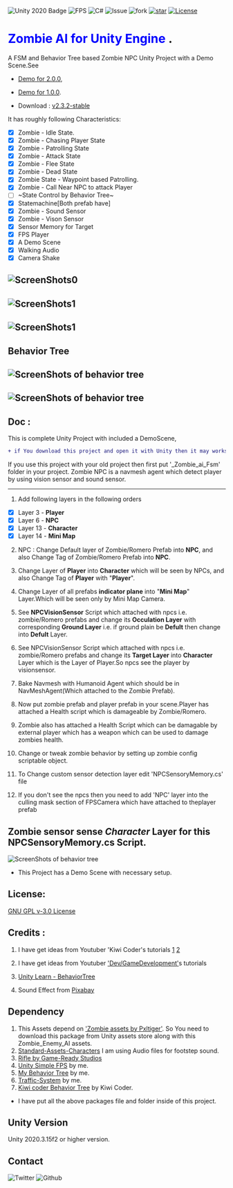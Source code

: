 ![Unity 2020 Badge](https://img.shields.io/badge/Unity-2020-blue)
![FPS](https://img.shields.io/badge/FPS-for%20Unity-blue)
![C#](https://img.shields.io/badge/C-%23-lightgrey)
![Issue](https://img.shields.io/github/issues/baponkar/zombie-ai)
![fork](https://img.shields.io/github/forks/baponkar/zombie-ai)
[![star](https://img.shields.io/github/stars/baponkar/zombie-ai)](https://github.com/baponkar/zombie-ai/stargazers)
[![License](https://img.shields.io/github/license/baponkar/zombie-ai)](https://github.com/baponkar/zombie-ai/blob/main/LICENSE.md)



# <span style="color:blue">Zombie AI for Unity Engine </span>.
A FSM and Behavior Tree based Zombie NPC Unity Project with a Demo Scene.See 

* [Demo for 2.0.0](https://www.youtube.com/watch?v=JxbXT3MU_9M), 

* [Demo for 1.0.0](https://www.youtube.com/watch?v=486w7NuyBWo).

* Download : [v2.3.2-stable](https://github.com/baponkar/zombie-ai/releases/tag/v2.3.2)

It has roughly following Characteristics:

- [x] Zombie - Idle State.
- [x] Zombie - Chasing Player  State
- [x] Zombie - Patrolling State
- [x] Zombie - Attack State
- [x] Zombie - Flee State
- [x] Zombie  - Dead State
- [x] Zombie State - Waypoint based Patrolling. 
- [x] Zombie - Call Near NPC to attack Player
- [ ] ~State Control by Behavior Tree~
- [x] Statemachine[Both prefab have]
- [x] Zombie - Sound Sensor
- [x] Zombie - Vison Sensor
- [x] Sensor Memory for Target
- [x] FPS Player
- [x] A Demo Scene
- [x] Walking Audio 
- [x] Camera Shake

## ![ScreenShots0](ScreenShots/screenshot_with_weapon.png)
## ![ScreenShots1](ScreenShots/Screenshot1.png)
## ![ScreenShots1](ScreenShots/screenshot_with_multiple_zombie.png)

## Behavior Tree
## ![ScreenShots of behavior tree](ScreenShots/behavior_tree.png)
## ![ScreenShots of behavior tree](ScreenShots/Zombie_behavior_tree.png)


## Doc :
This is complete Unity Project with included a DemoScene, 
```diff 
+ if You download this project and open it with Unity then it may works perfectly but sometimes may not works the way because of layers absence then you should add corresponding layers and set by the below instruction.
```
If you use this project with your old project then first put '_Zombie_ai_Fsm' folder in your project.
Zombie NPC is a navmesh agent which detect player by using vision sensor and sound sensor.

---
1. Add following layers in the following orders 

- [x] Layer 3 - **Player**
- [x] Layer 6 - **NPC**
- [x] Layer 13 - **Character**
- [x] Layer 14 - **Mini Map**

2. NPC  : Change Default layer of  Zombie/Romero Prefab into **NPC**, and also
 Change Tag  of  Zombie/Romero Prefab into **NPC**.

3. Change Layer of **Player** into **Character** which will be seen by NPCs, and also
Change Tag of **Player** with "**Player**".

4. Change Layer of all prefabs **indicator plane** into "**Mini Map**" Layer.Which will be seen only by Mini Map Camera.

5. See **NPCVisionSensor** Script which attached with npcs i.e. zombie/Romero prefabs and change its **Occulation Layer** with corresponding
**Ground Layer** i.e. if ground plain be **Defult** then change into **Defult** Layer.

6. See NPCVisionSensor Script which attached with npcs i.e. zombie/Romero prefabs and change its **Target Layer** into **Character** Layer which is the Layer of Player.So npcs see the player by visionsensor.


7. Bake Navmesh with Humanoid Agent which should be in NavMeshAgent(Which attached to the Zombie Prefab).

8. Now put zombie prefab and player prefab in your scene.Player has attached a Health script which is damageable by Zombie/Romero.

9. Zombie also has attached a Health Script which can be damagable by external player which has a weapon which can be used to damage zombies health.

10. Change or tweak zombie behavior by setting up zombie config scriptable object.

11. To Change custom sensor detection layer edit 'NPCSensoryMemory.cs' file

12. If you don't see the npcs then you need to add 'NPC' layer into the culling mask section of FPSCamera which have attached to theplayer prefab

## Zombie sensor sense *Character* Layer for this NPCSensoryMemory.cs Script.
![ScreenShots of behavior tree](ScreenShots/set_sensor_layer.png)

* This Project has a Demo Scene with necessary setup.
## License:
[GNU GPL v-3.0 License](LICENSE.md)

## Credits :
1. I have get ideas from  Youtuber 'Kiwi Coder's  tutorials
   [1](https://www.youtube.com/watch?v=znZXmmyBF-o&t=629s)
   [2](https://www.youtube.com/watch?v=1H9jrKyWKs0)

3. I have get ideas from  Youtuber ['Dev/GameDevelopment'](https://www.youtube.com/watch?v=UjkSFoLxesw&t=7s)s  tutorials

4. [Unity Learn - BehaviorTree](https://learn.unity.com/tutorial/introducing-behaviour-trees?uv=2020.2&projectId=60645258edbc2a001f5585aa)   
   
5. Sound Effect from <a href="https://pixabay.com/sound-effects/?utm_source=link-attribution&amp;utm_medium=referral&amp;utm_campaign=music&amp;utm_content=6419">Pixabay</a>

## Dependency
1. This Assets depend on ['Zombie assets by Pxltiger'](https://assetstore.unity.com/packages/3d/characters/humanoids/zombie-30232).
So You need to download this package from Unity assets store along with this Zombie_Enemy_AI assets.
2. [Standard-Assets-Characters](https://github.com/Unity-Technologies/Standard-Assets-Characters)
I am using Audio files for footstep sound.
3. [Rifle by Game-Ready Studios](https://assetstore.unity.com/packages/3d/props/guns/rifle-25668)
4. [Unity Simple FPS](https://github.com/baponkar/Unity-Simple-FPS) by me.
5. [My Behavior Tree](https://github.com/baponkar/My-Behavior-Tree) by me.
6. [Traffic-System](https://github.com/baponkar/Traffic-System-in-Unity) by me.
7. [Kiwi coder Behavior Tree](https://thekiwicoder.com/behaviour-tree-editor/) by Kiwi Coder.

* I have put all the above packages file and folder inside of this project.
## Unity Version
Unity 2020.3.15f2 or higher version.

## Contact
![Twitter](https://img.shields.io/twitter/follow/kar_bapon?style=social)
![Github](https://img.shields.io/github/followers/baponkar?style=social)
